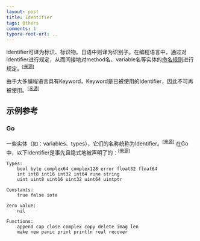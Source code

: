 ```yaml
---
layout: post
title: Identifier
tags: Others
comments: 1
typora-root-url: ..
---
```




Identifier可译为标识、标识物。日语中则译为识别子。在编程语言中，通过对Identifier进行规定，从而间接地对method名、variable名等实体的<u>命名规则</u>进行规定。<sup>[[来源]](https://docs.oracle.com/javase/tutorial/java/nutsandbolts/variables.html)</sup>

由于大多编程语言具有Keyword，Keyword是已被使用的Identifier，因此不可再被使用。<sup>[[来源]](https://docs.oracle.com/javase/tutorial/java/nutsandbolts/_keywords.html)</sup>

## 示例参考

### Go

一些实体（如：variables、types），它们的名称统称为Identifier。<sup>[[来源]](https://golang.org/ref/spec#Identifiers)</sup> 在Go中，以下Identifier是事先且隐式地被声明了的：<sup>[[来源]](https://golang.org/ref/spec#Predeclared_identifiers)</sup>

```
Types:
	bool byte complex64 complex128 error float32 float64
	int int8 int16 int32 int64 rune string
	uint uint8 uint16 uint32 uint64 uintptr

Constants:
	true false iota

Zero value:
	nil

Functions:
	append cap close complex copy delete imag len
	make new panic print println real recover
```